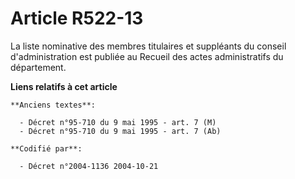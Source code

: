 # Article R522-13

La liste nominative des membres titulaires et suppléants du conseil d'administration est publiée au Recueil des actes
administratifs du département.

**Liens relatifs à cet article**

	**Anciens textes**:

	  - Décret n°95-710 du 9 mai 1995 - art. 7 (M)
	  - Décret n°95-710 du 9 mai 1995 - art. 7 (Ab)

	**Codifié par**:

	  - Décret n°2004-1136 2004-10-21
